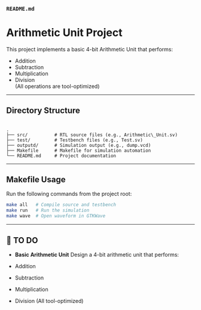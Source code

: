 
###  `README.md`


# Arithmetic Unit Project

This project implements a basic 4-bit Arithmetic Unit that performs:
- Addition
- Subtraction
- Multiplication
- Division  
(All operations are tool-optimized)

---

## Directory Structure

```

.
├── src/          # RTL source files (e.g., Arithmetic\_Unit.sv)
├── test/         # Testbench files (e.g., Test.sv)
├── outputd/      # Simulation output (e.g., dump.vcd)
├── Makefile      # Makefile for simulation automation
└── README.md     # Project documentation

```

---

## Makefile Usage

Run the following commands from the project root:

```bash
make all   # Compile source and testbench
make run   # Run the simulation
make wave  # Open waveform in GTKWave
```
---

## 📝 TO DO

*  **Basic Arithmetic Unit**
  Design a 4-bit arithmetic unit that performs:

  * Addition
  * Subtraction
  * Multiplication
  * Division
    (All tool-optimized)



